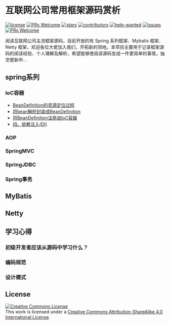 # 互联网公司常用框架源码赏析
[![license](https://badgen.net/github/license/doocs/source-code-hunter?color=green)](https://github.com/doocs/source-code-hunter/blob/master/LICENSE)
[![PRs Welcome](https://badgen.net/badge/PRs/welcome/green)](http://makeapullrequest.com)
[![stars](https://badgen.net/github/stars/doocs/source-code-hunter)](https://github.com/doocs/source-code-hunter/stargazers)
[![contributors](https://badgen.net/github/contributors/doocs/source-code-hunter)](https://github.com/doocs/source-code-hunter/graphs/contributors)
[![help-wanted](https://badgen.net/github/label-issues/doocs/source-code-hunter/help%20wanted/open)](https://github.com/doocs/source-code-hunter/labels/help%20wanted)
[![issues](https://badgen.net/github/open-issues/doocs/source-code-hunter)](https://github.com/doocs/source-code-hunter/issues)
[![PRs Welcome](https://badgen.net/badge/PRs/welcome/green)](http://makeapullrequest.com)

阅读互联网公司主流框架源码，目前开放的有 Spring 系列框架、Mybatis 框架、Netty 框架，欢迎各位大佬加入我们，开拓新的领地。本项目主要用于记录框架源码的阅读经验、个人理解及解析，希望能够使阅读源码变成一件更简单的事情，抽空更新中...

## spring系列
### IoC容器
- [BeanDefinition的资源定位过程](/docs/Spring/IoC/一、BeanDefinition的资源定位过程.md)
- [将bean解析封装成BeanDefinition](/docs/Spring/IoC/二、将bean解析封装成BeanDefinition.md)
- [将BeanDefinition注册进IoC容器](/docs/Spring/IoC/三、将BeanDefinition注册进IoC容器.md)
- [四、依赖注入(DI)](/docs/Spring/IoC/四、依赖注入(DI).md)
### AOP

### SpringMVC

### SpringJDBC

### Spring事务

## MyBatis

## Netty

## 学习心得
### 初级开发者应该从源码中学习什么？

### 编码规范

### 设计模式

## License
<a rel="license" href="http://creativecommons.org/licenses/by-sa/4.0/"><img alt="Creative Commons License" style="border-width:0" src="https://i.creativecommons.org/l/by-sa/4.0/88x31.png" /></a><br />This work is licensed under a <a rel="license" href="http://creativecommons.org/licenses/by-sa/4.0/">Creative Commons Attribution-ShareAlike 4.0 International License</a>.
